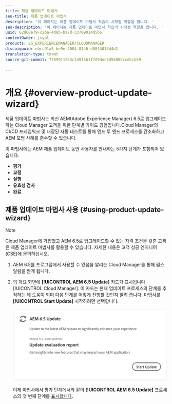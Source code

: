 ```yaml
---
title: 제품 업데이트 마법사
seo-title: 제품 업데이트 마법사
description: '이 페이지는 제품 업데이트 마법사 학습의 시작점 역할을 합니다. '
seo-description: '이 페이지는 제품 업데이트 마법사 학습의 시작점 역할을 합니다. '
uuid: 62d68e79-c2ba-4d8b-ba7d-33709014d5b6
contentOwner: jsyal
products: SG_EXPERIENCEMANAGER/CLOUDMANAGER
discoiquuid: ebcc91a5-be9e-4684-8146-d88f4013d4d1
translation-type: tm+mt
source-git-commit: 7769911253c149f4b1f7d9dec5d94888ccdbcb59

---
```



# 개요 {#overview-product-update-wizard}

제품 업데이트 마법사는 최신 AEM(Adobe Experience Manager) 6.5로 업그레이드하는 Cloud Manager 고객을 위한 단계별 가이드 경험입니다.Cloud Manager의 CI/CD 프레임워크 및 내장된 자동 테스트를 통해 엔드 투 엔드 프로세스를 간소화하고 AEM 모범 사례를 준수할 수 있습니다.

이 마법사에는 AEM 제품 업데이트 동안 사용자를 안내하는 5가지 단계가 포함되어 있습니다.

* **평가**
* **교정**
* **실행**
* **유효성 검사**
* **완료**


## 제품 업데이트 마법사 사용 {#using-product-update-wizard}

>[!NOTE]
>Cloud Manager에 가입했고 AEM 6.5로 업그레이드할 수 있는 자격 조건을 갖춘 고객은 제품 업데이트 마법사를 활용할 수 있습니다. 자세한 내용은 고객 성공 엔지니어(CSE)에 문의하십시오.

1. AEM 6.5를 프로그램에서 사용할 수 있음을 알리는 Cloud Manager를 통해 펄스 알림을 받게 됩니다.

1. 의 개요 화면에 **[!UICONTROL AEM 6.5 Update]** 카드가 표시됩니다 [!UICONTROL Cloud Manager]. 이 카드는 현재 업데이트 프로세스의 단계를 추적하는 데 도움이 되며 다음 단계를 어떻게 진행할 것인지 알려 줍니다. 마법사를 **[!UICONTROL Start Update]** 시작하려면 선택합니다.

   ![](assets/Start-Update.png)

   이제 마법사에서 평가 단계에서와 같이 **[!UICONTROL AEM 6.5 Update]** 프로세스의 첫 번째 단계를 [표시합니다](evaluation.md).

